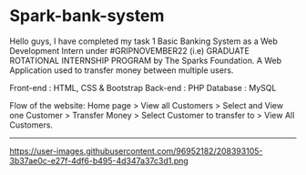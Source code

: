 # Spark-bank-system
Hello guys, I have completed my task 1 Basic Banking System as a Web Development Intern under #GRIPNOVEMBER22 (i.e) GRADUATE ROTATIONAL INTERNSHIP PROGRAM by The Sparks Foundation. A Web Application used to transfer money between multiple users.

Front-end : HTML, CSS & Bootstrap Back-end : PHP Database : MySQL

Flow of the website: Home page > View all Customers > Select and View one Customer > Transfer Money > Select Customer to transfer to > View All Customers.
<hr>

https://user-images.githubusercontent.com/96952182/208393105-3b37ae0c-e27f-4df6-b495-4d347a37c3d1.png
